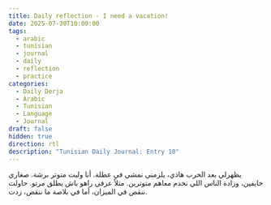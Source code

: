 ```yaml
---
title: Daily reflection - I need a vacation!
date: 2025-07-30T10:00:00
tags:
  - arabic
  - tunisian
  - journal
  - daily
  - reflection
  - practice
categories:
  - Daily Derja
  - Arabic
  - Tunisian
  - Language
  - Journal
draft: false
hidden: true
direction: rtl
description: "Tunisian Daily Journal: Entry 10"
---
```

يظهرلي بعد الحرب هاذي، يلزمني نمشي في عطلة. أنا وليت متوتر برشة. صغاري خايفين، وزادة الناس اللي نخدم معاهم متوترين. مثلاً عرفي راهو باش يطلق مرتو. حاولت ننقص في الميزان، أما في بلاصة ما ننقص، زدت.
 